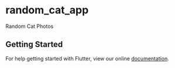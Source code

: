 # random_cat_app

Random Cat Photos

## Getting Started

For help getting started with Flutter, view our online
[documentation](https://flutter.io/).
